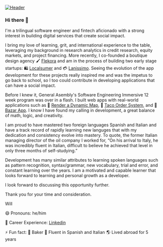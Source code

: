[![Header](https://media-exp1.licdn.com/dms/image/C4E16AQEXibX7-blpxw/profile-displaybackgroundimage-shrink_350_1400/0/1588017759908?e=1625097600&v=beta&t=-TG-6e55YRj2S4rgwKSJD4otk5n0yCoUJMLsJVMGw60 "Header")](https://www.linkedin.com/in/willbenedict/)

### Hi there 👋

I'm a trilingual software engineer and fintech aficionado with a strong interest in building digital services that create social impact.

<!--- 
My focus has been on building digital services for emerging markets, in particular Mexico.
--->

I bring my love of learning, grit, and international experience to the table, leveraging my background in research analytics in credit research, equity markets, and project financing. More recently, I co-founded a boutique design agency 🖌️ [Flekora](https://weareflekora.com/) and am in the process of building two early stage startups: 🛍️ [Localsumer](https://www.localsumer.com/) and 💳 [Lanissimo](https://lanissimo.com/). Seeing the evolution of the app development for these projects really inspired me and was the impetus to go back to school, so I too could contribute in developing applications that can have a social impact.

Before I knew it, General Asembly's Software Engineering Immersive 12 week program was over in a flash. I built web apps with real-world applications such as
📍 [Render a Dynamic Map](https://github.com/wjb108/Mapbox-Dynamic-Map-API), 🥡 [Taco Order System](https://github.com/wjb108/Taco-Order-System), and 🧳 [Bazar App](https://github.com/wjb108/Bazar). I know I have found my calling in development, a great balance of math, logic, and creativity. 

I am proud to have mastered two foreign languages Spanish and Italian and have a track record of rapidly learning new languges that with my dedication and consistency evolve into mastery. To quote, the former Italian managing director of the oil company I worked for, “On his arrival to Italy, he was incredibly fluent in Italian, difficult to believe he achieved that level in only three months of self-studying.” 

Development has many similar attributes to learning spoken languages such as pattern recognition, syntax/grammar, new vocabulary, trial and error, and constant learning over the years. I am a motivated and capable learner that looks forward to learning and personal growth as a developer.

I look forward to discussing this opportunity further. 
 
Thank you for your time and consideration.


Will

😄 Pronouns: he/him

🏅 Career Experience: [Linkedin](https://www.linkedin.com/in/willbenedict/)

⚡ Fun fact: 🥐 Baker 🍞 Fluent in Spanish and Italian 🌎 Lived abroad for 5 years 

<!--- 
- 👯 I’m looking to collaborate on ...
- 🤔 I’m looking for help with ...
- 💬 Ask me about ...
--->
